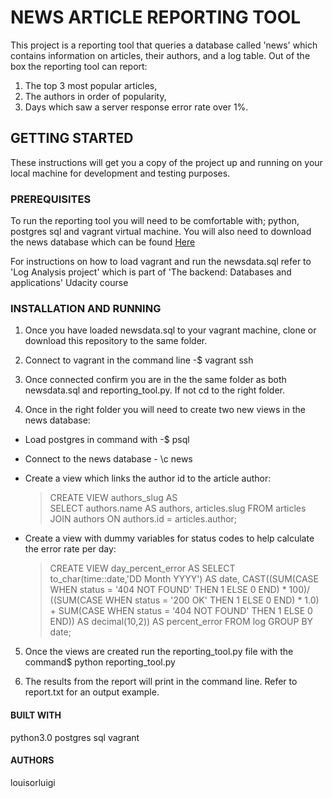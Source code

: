 
# NEWS ARTICLE REPORTING TOOL

This project is a reporting tool that queries a database called 'news' which contains information on articles, their authors, and a log table. Out of the box the reporting tool can report:
 1) The top 3 most popular articles,
 2) The authors in order of popularity,
 3) Days which saw a server response error rate over 1%.

## GETTING STARTED

These instructions will get you a copy of the project up and running on your local machine for development and testing purposes.

### PREREQUISITES

To run the reporting tool you will need to be comfortable with; python, postgres sql and vagrant virtual machine.
You will also need to download the news database which can be found [Here](https://d17h27t6h515a5.cloudfront.net/topher/2016/August/57b5f748_newsdata/newsdata.zip)

For instructions on how to load vagrant and run the newsdata.sql refer to 'Log Analysis project' which is part of 'The backend: Databases and applications' Udacity course

### INSTALLATION AND RUNNING

1) Once you have loaded newsdata.sql to your vagrant machine, clone or download this repository to the same folder.

2) Connect to vagrant in the command line -$ vagrant ssh

3) Once connected confirm you are in the the same folder as both newsdata.sql and reporting_tool.py. If not cd to the right folder.

4) Once in the right folder you will need to create two new views in the news database:

 - Load postgres in command with -$ psql
 - Connect to the news database -  \c news
 - Create a view which links the author id to the article author:

    > CREATE VIEW authors_slug AS   
    > SELECT authors.name AS authors,
    > articles.slug   FROM articles   JOIN authors ON authors.id =
    > articles.author;

 - Create a view with dummy variables for status codes to help calculate the error rate per day:

	> CREATE VIEW day_percent_error AS
	> SELECT to_char(time::date,'DD Month YYYY') AS date,
	> CAST((SUM(CASE WHEN status = '404 NOT FOUND' THEN 1 ELSE 0 END) * 100)/ ((SUM(CASE WHEN status = '200 OK' THEN 1 ELSE 0 END) * 1.0) + SUM(CASE WHEN status = '404 NOT FOUND' THEN 1 ELSE 0 END)) AS decimal(10,2)) AS percent_error
	> FROM log
	> GROUP BY date;

5) Once the views are created run the reporting_tool.py file with the command$ python reporting_tool.py

6) The results from the report will print in the command line. Refer to report.txt for an output example.

#### BUILT WITH

python3.0
postgres sql
vagrant

#### AUTHORS

louisorluigi
